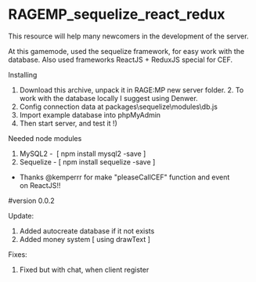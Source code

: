 # RAGEMP_sequelize_react_redux
This resource will help many newcomers in the development of the server.

At this gamemode, used the sequelize framework, for easy work with the database. Also used frameworks ReactJS + ReduxJS special for CEF.

Installing
1. Download this archive, unpack it in RAGE:MP new server folder.
2. To work with the database locally I suggest using Denwer.
3. Config connection data at packages\sequelize\modules\db.js
4. Import example database into phpMyAdmin
5. Then start server, and test it !)

Needed node modules
1. MySQL2 -  [ npm install mysql2 -save ]
2. Sequelize - [ npm install sequelize -save ] 
- Thanks @kemperrr for make "pleaseCallCEF" function and event on ReactJS!! 

#version 0.0.2

Update:

1. Added autocreate database if it not exists
2. Added money system [ using drawText ]

Fixes:
1. Fixed but with chat, when client register 
